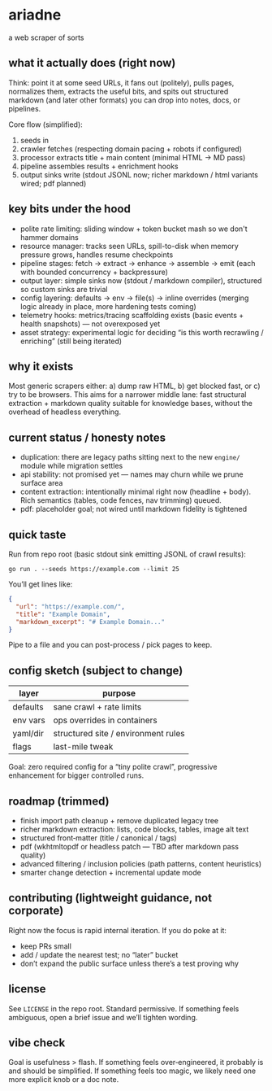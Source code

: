 # ariadne

a web scraper of sorts

## what it actually does (right now)

Think: point it at some seed URLs, it fans out (politely), pulls pages, normalizes them, extracts the useful bits, and spits out structured markdown (and later other formats) you can drop into notes, docs, or pipelines.

Core flow (simplified):

1. seeds in
2. crawler fetches (respecting domain pacing + robots if configured)
3. processor extracts title + main content (minimal HTML -> MD pass)
4. pipeline assembles results + enrichment hooks
5. output sinks write (stdout JSONL now; richer markdown / html variants wired; pdf planned)

## key bits under the hood

- polite rate limiting: sliding window + token bucket mash so we don't hammer domains
- resource manager: tracks seen URLs, spill-to-disk when memory pressure grows, handles resume checkpoints
- pipeline stages: fetch -> extract -> enhance -> assemble -> emit (each with bounded concurrency + backpressure)
- output layer: simple sinks now (stdout / markdown compiler), structured so custom sinks are trivial
- config layering: defaults -> env -> file(s) -> inline overrides (merging logic already in place, more hardening tests coming)
- telemetry hooks: metrics/tracing scaffolding exists (basic events + health snapshots) — not overexposed yet
- asset strategy: experimental logic for deciding “is this worth recrawling / enriching” (still being iterated)

## why it exists

Most generic scrapers either: a) dump raw HTML, b) get blocked fast, or c) try to be browsers. This aims for a narrower middle lane: fast structural extraction + markdown quality suitable for knowledge bases, without the overhead of headless everything.

## current status / honesty notes

- duplication: there are legacy paths sitting next to the new `engine/` module while migration settles
- api stability: not promised yet — names may churn while we prune surface area
- content extraction: intentionally minimal right now (headline + body). Rich semantics (tables, code fences, nav trimming) queued.
- pdf: placeholder goal; not wired until markdown fidelity is tightened

## quick taste

Run from repo root (basic stdout sink emitting JSONL of crawl results):

```
go run . --seeds https://example.com --limit 25
```

You’ll get lines like:

```json
{
  "url": "https://example.com/",
  "title": "Example Domain",
  "markdown_excerpt": "# Example Domain..."
}
```

Pipe to a file and you can post-process / pick pages to keep.

## config sketch (subject to change)

| layer    | purpose                             |
| -------- | ----------------------------------- |
| defaults | sane crawl + rate limits            |
| env vars | ops overrides in containers         |
| yaml/dir | structured site / environment rules |
| flags    | last-mile tweak                     |

Goal: zero required config for a “tiny polite crawl”, progressive enhancement for bigger controlled runs.

## roadmap (trimmed)

- finish import path cleanup + remove duplicated legacy tree
- richer markdown extraction: lists, code blocks, tables, image alt text
- structured front‑matter (title / canonical / tags)
- pdf (wkhtmltopdf or headless patch — TBD after markdown pass quality)
- advanced filtering / inclusion policies (path patterns, content heuristics)
- smarter change detection + incremental update mode

## contributing (lightweight guidance, not corporate)

Right now the focus is rapid internal iteration. If you do poke at it:

- keep PRs small
- add / update the nearest test; no “later” bucket
- don’t expand the public surface unless there’s a test proving why

## license

See `LICENSE` in the repo root. Standard permissive. If something feels ambiguous, open a brief issue and we’ll tighten wording.

## vibe check

Goal is usefulness > flash. If something feels over‑engineered, it probably is and should be simplified. If something feels too magic, we likely need one more explicit knob or a doc note.
